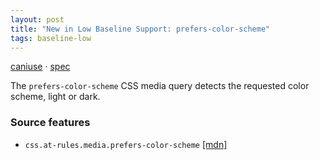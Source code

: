 ```yaml
---
layout: post
title: "New in Low Baseline Support: prefers-color-scheme"
tags: baseline-low
---
```


[caniuse](https://caniuse.com/?search=prefers-color-scheme) · [spec](https://drafts.csswg.org/mediaqueries-5/#prefers-color-scheme)

The `prefers-color-scheme` CSS media query detects the requested color scheme, light or dark.

### Source features

- ``css.at-rules.media.prefers-color-scheme`` [[mdn]](https://developer.mozilla.org/en-US/search?q=css.at-rules.media.prefers-color-scheme)
